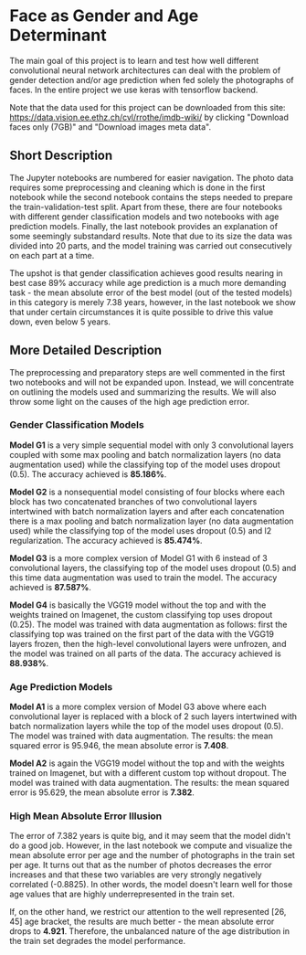 # Face as Gender and Age Determinant  
The main goal of this project is to learn and test how well different convolutional neural network architectures can deal with the problem of gender detection and/or age prediction when fed solely the photographs of faces. In the entire project we use keras with tensorflow backend.

Note that the data used for this project can be downloaded from this site: https://data.vision.ee.ethz.ch/cvl/rrothe/imdb-wiki/
by clicking "Download faces only (7GB)" and "Download images meta data".

## Short Description
The Jupyter notebooks are numbered for easier navigation. The photo data requires some preprocessing and cleaning which is done in the first notebook while the second notebook contains the steps needed to prepare the train-validation-test split. Apart from these, there are four notebooks with different gender classification models and two notebooks with age prediction models. Finally, the last notebook provides an explanation of some seemingly substandard results. Note that due to its size the data was divided into 20 parts, and the model training was carried out consecutively on each part at a time.

The upshot is that gender classification achieves good results nearing in best case 89% accuracy while age prediction is a much more demanding task - the mean absolute error of the best model (out of the tested models) in this category is merely 7.38 years, however, in the last notebook we show that under certain circumstances it is quite possible to drive this value down, even below 5 years.

## More Detailed Description
The preprocessing and preparatory steps are well commented in the first two notebooks and will not be expanded upon. Instead, we will concentrate on outlining the models used and summarizing the results. We will also throw some light on the causes of the high age prediction error.

### Gender Classification Models
**Model G1** is a very simple sequential model with only 3 convolutional layers coupled with some max pooling and batch normalization layers (no data augmentation used) while the classifying top of the model uses dropout (0.5). The accuracy achieved is **85.186%**.

**Model G2** is a nonsequential model consisting of four blocks where each block has two concatenated branches of two convolutional layers intertwined with batch normalization layers and after each concatenation there is a max pooling and batch normalization layer (no data augmentation used) while the classifying top of the model uses dropout (0.5) and l2 regularization. The accuracy achieved is **85.474%**.

**Model G3** is a more complex version of Model G1 with 6 instead of 3 convolutional layers, the classifying top of the model uses dropout (0.5) and this time data augmentation was used to train the model. The accuracy achieved is **87.587%**.

**Model G4** is basically the VGG19 model without the top and with the weights trained on Imagenet, the custom classifying top uses dropout (0.25). The model was trained with data augmentation as follows: first the classifying top was trained on the first part of the data with the VGG19 layers frozen, then the high-level convolutional layers were unfrozen, and the model was trained on all parts of the data. The accuracy achieved is **88.938%**.

### Age Prediction Models
**Model A1** is a more complex version of Model G3 above where each convolutional layer is replaced with a block of 2 such layers intertwined with batch normalization layers while the top of the model uses dropout (0.5). The model was trained with data augmentation. The results: the mean squared error is 95.946, the mean absolute error is **7.408**.

**Model A2** is again the VGG19 model without the top and with the weights trained on Imagenet, but with a different custom top without dropout. The model was trained with data augmentation. The results: the mean squared error is 95.629, the mean absolute error is **7.382**.

### High Mean Absolute Error Illusion
The error of 7.382 years is quite big, and it may seem that the model didn't do a good job. However, in the last notebook we compute and visualize the mean absolute error per age and the number of photographs in the train set per age. It turns out that as the number of photos decreases the error increases and that these two variables are very strongly negatively correlated (-0.8825). In other words, the model doesn't learn well for those age values that are highly underrepresented in the train set.

If, on the other hand, we restrict our attention to the well represented \[26, 45\] age bracket, the results are much better - the mean absolute error drops to **4.921**. Therefore, the unbalanced nature of the age distribution in the train set degrades the model performance.
